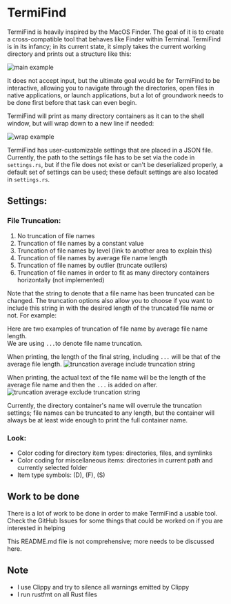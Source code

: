 # TermiFind

TermiFind is heavily inspired by the MacOS Finder.  The goal of it is to create
a cross-compatible tool that behaves like Finder within Terminal.  TermiFind is
in its infancy; in its current state, it simply takes the current working
directory and prints out a structure like this:

![main example](./images/main_example.png)

It does not accept input, but the ultimate goal would be for TermiFind to be
interactive, allowing you to navigate through the directories, open files in
native applications, or launch applications, but a lot of groundwork needs to be
done first before that task can even begin.

TermiFind will print as many directory containers as it can to the shell window,
but will wrap down to a new line if needed:

![wrap example](./images/wrap_example.png)

TermiFind has user-customizable settings that are placed in a JSON file.
Currently, the path to the settings file has to be set via the code in
`settings.rs`, but if the file does not exist or can't be deserialized properly,
a default set of settings can be used; these default settings are also located
in `settings.rs`.

## Settings:

### File Truncation:

1. No truncation of file names
2. Truncation of file names by a constant value
3. Truncation of file names by level (link to another area to explain this)
4. Truncation of file names by average file name length
5. Truncation of file names by outlier (truncate outliers)
6. Truncation of file names in order to fit as many directory containers
  horizontally (not implemented)

Note that the string to denote that a file name has been truncated can be
changed.  The truncation options also allow you to choose if you want to include
this string in with the desired length of the truncated file name or not.  For
example:

Here are two examples of truncation of file name by average file name length.  
We are using `...`to denote file name truncation.

When printing, the length of the final string, including `...` will be that of
the average file length.
![truncation average include truncation string](./images/truncation_average_include_truncation_string.png)

When printing, the actual text of the file name will be the length of the
average file name and then the `...` is added on after.
![truncation average exclude truncation string](./images/truncation_average_exclude_truncation_string.png)

Currently, the directory container's name will overrule the truncation settings;
file names can be truncated to any length, but the container will always be at
least wide enough to print the full container name.

### Look:

- Color coding for directory item types: directories, files, and symlinks
- Color coding for miscellaneous items: directories in current path and
  currently selected folder
- Item type symbols: (D), (F), (S)

## Work to be done

There is a lot of work to be done in order to make TermiFind a usable tool.
Check the GitHub Issues for some things that could be worked on if you are
interested in helping

This README.md file is not comprehensive; more needs to be discussed here.

## Note

- I use Clippy and try to silence all warnings emitted by Clippy
- I run rustfmt on all Rust files
